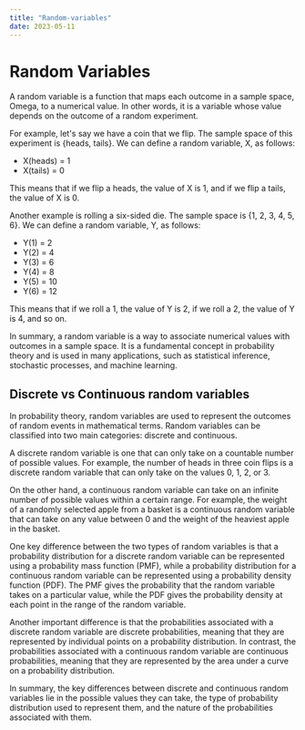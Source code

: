 ```yaml
---
title: "Random-variables"
date: 2023-05-11
---
```

# Random Variables

A random variable is a function that maps each outcome in a sample space, Omega, to a numerical value. In other words, it is a variable whose value depends on the outcome of a random experiment.

For example, let's say we have a coin that we flip. The sample space of this experiment is {heads, tails}. We can define a random variable, X, as follows: 

- X(heads) = 1 
- X(tails) = 0

This means that if we flip a heads, the value of X is 1, and if we flip a tails, the value of X is 0.

Another example is rolling a six-sided die. The sample space is {1, 2, 3, 4, 5, 6}. We can define a random variable, Y, as follows:

- Y(1) = 2 
- Y(2) = 4 
- Y(3) = 6 
- Y(4) = 8 
- Y(5) = 10 
- Y(6) = 12

This means that if we roll a 1, the value of Y is 2, if we roll a 2, the value of Y is 4, and so on.

In summary, a random variable is a way to associate numerical values with outcomes in a sample space. It is a fundamental concept in probability theory and is used in many applications, such as statistical inference, stochastic processes, and machine learning.

## Discrete vs Continuous random variables

In probability theory, random variables are used to represent the outcomes of random events in mathematical terms. Random variables can be classified into two main categories: discrete and continuous.

A discrete random variable is one that can only take on a countable number of possible values. For example, the number of heads in three coin flips is a discrete random variable that can only take on the values 0, 1, 2, or 3.

On the other hand, a continuous random variable can take on an infinite number of possible values within a certain range. For example, the weight of a randomly selected apple from a basket is a continuous random variable that can take on any value between 0 and the weight of the heaviest apple in the basket.

One key difference between the two types of random variables is that a probability distribution for a discrete random variable can be represented using a probability mass function (PMF), while a probability distribution for a continuous random variable can be represented using a probability density function (PDF). The PMF gives the probability that the random variable takes on a particular value, while the PDF gives the probability density at each point in the range of the random variable.

Another important difference is that the probabilities associated with a discrete random variable are discrete probabilities, meaning that they are represented by individual points on a probability distribution. In contrast, the probabilities associated with a continuous random variable are continuous probabilities, meaning that they are represented by the area under a curve on a probability distribution.

In summary, the key differences between discrete and continuous random variables lie in the possible values they can take, the type of probability distribution used to represent them, and the nature of the probabilities associated with them.
